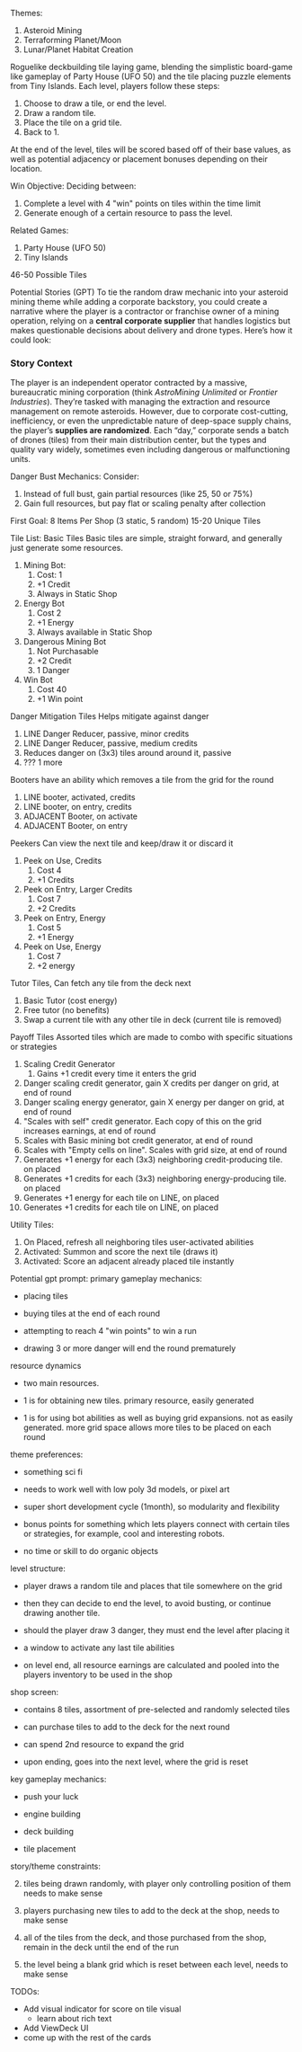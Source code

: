 Themes:
1. Asteroid Mining
2. Terraforming Planet/Moon
3. Lunar/Planet Habitat Creation

Roguelike deckbuilding tile laying game, blending the simplistic board-game like gameplay of Party House (UFO 50) and the tile placing puzzle elements from Tiny Islands. Each level, players follow these steps:

1. Choose to draw a tile, or end the level.
2. Draw a random tile.
4. Place the tile on a grid tile.
5. Back to 1.

At the end of the level, tiles will be scored based off of their base values, as well as potential adjacency or placement bonuses depending on their location.

Win Objective:
Deciding between:
1. Complete a level with 4 "win" points on tiles within the time limit
2. Generate enough of a certain resource to pass the level.

Related Games:
1. Party House (UFO 50)
2. Tiny Islands

46-50 Possible Tiles

Potential Stories (GPT)
To tie the random draw mechanic into your asteroid mining theme while adding a corporate backstory, you could create a narrative where the player is a contractor or franchise owner of a mining operation, relying on a **central corporate supplier** that handles logistics but makes questionable decisions about delivery and drone types. Here’s how it could look:
### Story Context

The player is an independent operator contracted by a massive, bureaucratic mining corporation (think _AstroMining Unlimited_ or _Frontier Industries_). They’re tasked with managing the extraction and resource management on remote asteroids. However, due to corporate cost-cutting, inefficiency, or even the unpredictable nature of deep-space supply chains, the player’s **supplies are randomized**. Each “day,” corporate sends a batch of drones (tiles) from their main distribution center, but the types and quality vary widely, sometimes even including dangerous or malfunctioning units.

Danger Bust Mechanics:
Consider:
1. Instead of full bust, gain partial resources (like 25, 50 or 75%)
2. Gain full resources, but pay flat or scaling penalty after collection

First Goal:
8 Items Per Shop (3 static, 5 random)
15-20 Unique Tiles

Tile List:
Basic Tiles
Basic tiles are simple, straight forward, and generally just generate some resources.
1. Mining Bot:
	1. Cost: 1
	2. +1 Credit
	3. Always in Static Shop
2. Energy Bot
	1. Cost 2
	2. +1 Energy
	3. Always available in Static Shop
3. Dangerous Mining Bot
	1.  Not Purchasable
	2. +2 Credit
	3. 1 Danger
4. Win Bot
	1. Cost 40
	2. +1 Win point

Danger Mitigation Tiles
Helps mitigate against danger 
1. LINE Danger Reducer, passive, minor credits
2. LINE Danger Reducer, passive, medium credits
3. Reduces danger on (3x3) tiles around around it, passive
4. ??? 1 more

Booters
have an ability which removes a tile from the grid for the round
1. LINE booter, activated, credits
2. LINE booter, on entry, credits
3. ADJACENT Booter, on activate
4. ADJACENT Booter, on entry

Peekers 
Can view the next tile and keep/draw it or discard it
1. Peek on Use, Credits
	1. Cost 4
	2. +1 Credits
2. Peek on Entry, Larger Credits
	1. Cost 7
	2. +2 Credits
3. Peek on Entry, Energy
	1.  Cost 5
	2. +1 Energy
4. Peek on Use, Energy
	1. Cost 7
	2.  +2 energy

Tutor Tiles, 
Can fetch any tile from the deck next
1. Basic Tutor (cost energy)
2. Free tutor (no benefits)
3. Swap a current tile with any other tile in deck (current tile is removed)

Payoff Tiles
Assorted tiles which are made to combo with specific situations or strategies
1. Scaling Credit Generator
	1. Gains +1 credit every time it enters the grid
2. Danger scaling credit generator, gain X credits per danger on grid, at end of round
3. Danger scaling energy generator, gain X energy per danger on grid, at end of round
4. "Scales with self" credit generator. Each copy of this on the grid increases earnings, at end of round
5. Scales with Basic mining bot credit generator, at end of round
6. Scales with "Empty cells on line". Scales with grid size, at end of round
7. Generates +1 energy for each (3x3) neighboring credit-producing tile. on placed
8. Generates +1 credits for each (3x3) neighboring energy-producing tile. on placed
9. Generates +1 energy for each tile on LINE, on placed
10. Generates +1 credits for each tile on LINE, on placed

Utility Tiles:
1. On Placed, refresh all neighboring tiles user-activated abilities
3. Activated: Summon and score the next tile (draws it)
4. Activated: Score an adjacent already placed tile instantly

Potential gpt prompt:
primary gameplay mechanics:

- placing tiles

- buying tiles at the end of each round

- attempting to reach 4 "win points" to win a run

- drawing 3 or more danger will end the round prematurely

resource dynamics

- two main resources.

- 1 is for obtaining new tiles. primary resource, easily generated

- 1 is for using bot abilities as well as buying grid expansions. not as easily generated. more grid space allows more tiles to be placed on each round

theme preferences:

- something sci fi

- needs to work well with low poly 3d models, or pixel art

- super short development cycle (1month), so modularity and flexibility

- bonus points for something which lets players connect with certain tiles or strategies, for example, cool and interesting robots.

- no time or skill to do organic objects

level structure:

- player draws a random tile and places that tile somewhere on the grid

- then they can decide to end the level, to avoid busting, or continue drawing another tile.

- should the player draw 3 danger, they must end the level after placing it

- a window to activate any last tile abilities

- on level end, all resource earnings are calculated and pooled into the players inventory to be used in the shop

shop screen:

- contains 8 tiles, assortment of pre-selected and randomly selected tiles

- can purchase tiles to add to the deck for the next round

- can spend 2nd resource to expand the grid

- upon ending, goes into the next level, where the grid is reset

key gameplay mechanics:

- push your luck

- engine building

- deck building

- tile placement

story/theme constraints:

2. tiles being drawn randomly, with player only controlling position of them needs to make sense

3. players purchasing new tiles to add to the deck at the shop, needs to make sense

4. all of the tiles from the deck, and those purchased from the shop, remain in the deck until the end of the run

5. the level being a blank grid which is reset between each level, needs to make sense



TODOs:
- Add visual indicator for score on tile visual 
	- learn about rich text
- Add ViewDeck UI
- come up with the rest of the cards